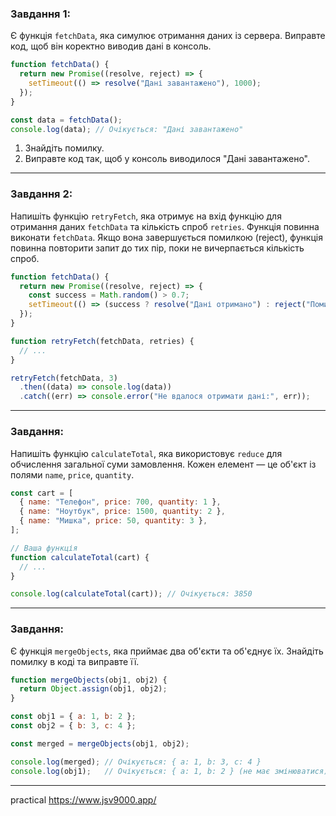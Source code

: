 ### Завдання 1:
Є функція `fetchData`, яка симулює отримання даних із сервера. Виправте код, щоб він коректно виводив дані в консоль.

```javascript
function fetchData() {
  return new Promise((resolve, reject) => {
    setTimeout(() => resolve("Дані завантажено"), 1000);
  });
}

const data = fetchData();
console.log(data); // Очікується: "Дані завантажено"
```

1. Знайдіть помилку.
2. Виправте код так, щоб у консоль виводилося "Дані завантажено".

---

### Завдання 2:
Напишіть функцію `retryFetch`, яка отримує на вхід функцію для отримання даних `fetchData` та кількість спроб `retries`.
Функція повинна виконати `fetchData`. Якщо вона завершується помилкою (reject), функція повинна повторити запит до тих пір, поки не вичерпається кількість спроб.

```javascript
function fetchData() {
  return new Promise((resolve, reject) => {
    const success = Math.random() > 0.7; 
    setTimeout(() => (success ? resolve("Дані отримано") : reject("Помилка")), 500);
  });
}

function retryFetch(fetchData, retries) {
  // ...
}

retryFetch(fetchData, 3)
  .then((data) => console.log(data))
  .catch((err) => console.error("Не вдалося отримати дані:", err));
```

---

### Завдання:
Напишіть функцію `calculateTotal`, яка використовує `reduce` для обчислення загальної суми замовлення. Кожен елемент — це об'єкт із полями `name`, `price`, `quantity`.

```javascript
const cart = [
  { name: "Телефон", price: 700, quantity: 1 },
  { name: "Ноутбук", price: 1500, quantity: 2 },
  { name: "Мишка", price: 50, quantity: 3 },
];

// Ваша функція
function calculateTotal(cart) {
  // ...
}

console.log(calculateTotal(cart)); // Очікується: 3850
```

---

### Завдання:
Є функція `mergeObjects`, яка приймає два об'єкти та об'єднує їх. Знайдіть помилку в коді та виправте її.

```javascript
function mergeObjects(obj1, obj2) {
  return Object.assign(obj1, obj2);
}

const obj1 = { a: 1, b: 2 };
const obj2 = { b: 3, c: 4 };

const merged = mergeObjects(obj1, obj2);

console.log(merged); // Очікується: { a: 1, b: 3, c: 4 }
console.log(obj1);   // Очікується: { a: 1, b: 2 } (не має змінюватися)
```

---
practical https://www.jsv9000.app/
